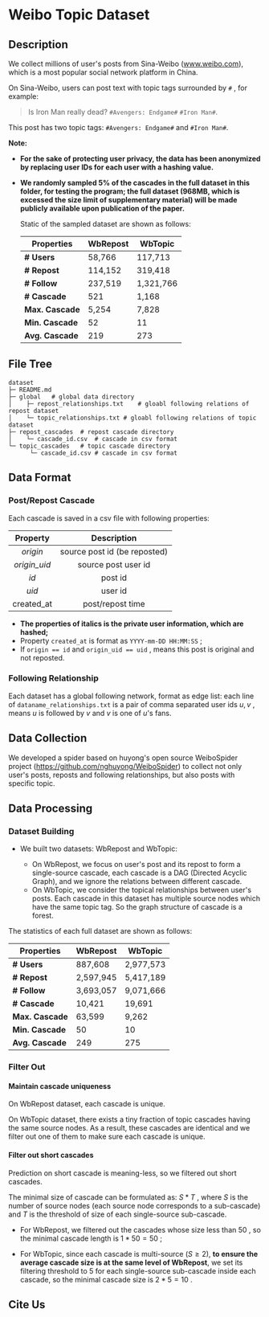 # Weibo Topic Dataset

## Description

We collect millions of user's posts from Sina-Weibo (www.weibo.com), which is a most popular social network platform in China.

On Sina-Weibo, users can post text with topic tags surrounded by `#` , for example: 

> Is Iron Man really dead? `#Avengers: Endgame#` `#Iron Man#`.

This post has two topic tags: `#Avengers: Endgame#` and `#Iron Man#`.

**Note:**

- **For the sake of protecting user privacy, the data has been anonymized by replacing user IDs for each user with a hashing value.**

- **We randomly sampled 5% of the cascades in the full dataset in this folder, for testing the program; the full dataset (968MB, which is excessed the size limit of supplementary material) will be made publicly available upon publication of the paper.**

  Static of the sampled dataset are shown as follows:

  | Properties       | WbRepost | WbTopic   |
  | ---------------- | -------- | --------- |
  | **\# Users**     | 58,766   | 117,713   |
  | **# Repost**     | 114,152  | 319,418   |
  | **# Follow**     | 237,519  | 1,321,766 |
  | **# Cascade**    | 521      | 1,168     |
  | **Max. Cascade** | 5,254    | 7,828     |
  | **Min. Cascade** | 52       | 11        |
  | **Avg. Cascade** | 219      | 273       |

## File Tree

```shell
dataset
├─ README.md
├─ global	# global data directory
│    ├─ repost_relationships.txt	# gloabl following relations of repost dataset
│    └─ topic_relationships.txt	# gloabl following relations of topic dataset
├─ repost_cascades	# repost cascade directory
│    └─ cascade_id.csv	# cascade in csv format
└─ topic_cascades	# topic cascade directory
      └─ cascade_id.csv	# cascade in csv format
```

## Data Format

### Post/Repost Cascade

Each cascade is saved in a csv file with following properties:

|   Property   |         Description          |
| :----------: | :--------------------------: |
|   *origin*   | source post id (be reposted) |
| *origin_uid* |     source post user id      |
|     *id*     |           post id            |
|    *uid*     |           user id            |
|  created_at  |       post/repost time       |

- **The properties of italics is the private user information, which are hashed;**
- Property `created_at` is format as `YYYY-mm-DD HH:MM:SS` ;
- If `origin == id` and `origin_uid == uid` , means this post is original and not reposted.

### Following Relationship

Each dataset has a global following network, format as edge list: each line of `dataname_relationships.txt` is a pair of comma separated user ids $u,v$ , means $u$ is followed by $v$ and $v$ is one of $u$'s fans. 

## Data Collection

 We developed a spider based on huyong's open source WeiboSpider project (https://github.com/nghuyong/WeiboSpider) to collect not only user's posts, reposts and following relationships, but also posts with specific topic.

## Data Processing

### Dataset Building

- We built two datasets: WbRepost and WbTopic:

  - On WbRepost, we focus on user's post and its repost to form a single-source cascade, each cascade is a DAG (Directed Acyclic Graph), and we ignore the relations between different cascade.
  - On WbTopic, we consider the topical relationships between user's posts. Each cascade in this dataset has multiple source nodes which have the same topic tag. So the graph structure of cascade is a forest.

The statistics of each full dataset are shown as follows:

| Properties       | WbRepost  | WbTopic   |
| ---------------- | --------- | --------- |
| **\# Users**     | 887,608   | 2,977,573 |
| **# Repost**     | 2,597,945 | 5,417,189 |
| **# Follow**     | 3,693,057 | 9,071,666 |
| **# Cascade**    | 10,421    | 19,691    |
| **Max. Cascade** | 63,599    | 9,262     |
| **Min. Cascade** | 50        | 10        |
| **Avg. Cascade** | 249       | 275       |

### Filter Out

#### Maintain cascade uniqueness

On WbRepost dataset, each cascade is unique.

On WbTopic dataset, there exists a tiny fraction of topic cascades having the same source nodes. As a result, these cascades are identical and we filter out one of them to make sure each cascade is unique.

#### Filter out short cascades

Prediction on short cascade is meaning-less, so we filtered out short cascades.

The minimal size of cascade can be formulated as: $S*T$ , where $S$ is the number of source nodes (each source node corresponds to a sub-cascade) and $T$ is the threshold of size of each single-source sub-cascade.

- For WbRepost, we filtered out the cascades whose size less than $50$ , so the minimal cascade length is $1*50=50$ ;

- For WbTopic, since each cascade is multi-source ($S\ge2$), **to ensure the average cascade size is at the same level of WbRepost**, we set its filtering threshold to $5$ for each single-source sub-cascade inside each cascade, so the minimal cascade size is $2*5=10$ .

## Cite Us

